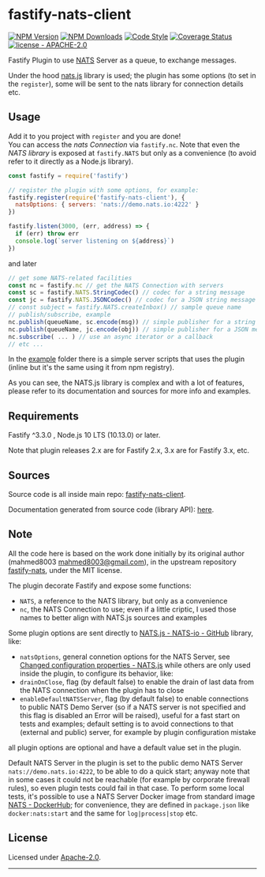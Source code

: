 # fastify-nats-client

  [![NPM Version](https://img.shields.io/npm/v/fastify-nats-client.svg?style=flat)](https://npmjs.org/package/fastify-nats-client/)
  [![NPM Downloads](https://img.shields.io/npm/dm/fastify-nats-client.svg?style=flat)](https://npmjs.org/package/fastify-nats-client/)
  [![Code Style](https://img.shields.io/badge/code%20style-standard-brightgreen.svg?style=flat)](http://standardjs.com/)
  [![Coverage Status](https://coveralls.io/repos/github/smartiniOnGitHub/fastify-nats-client/badge.svg?branch=master)](https://coveralls.io/github/smartiniOnGitHub/fastify-nats-client/?branch=master)
  [![license - APACHE-2.0](https://img.shields.io/npm/l/fastify-nats-client.svg)](http://opensource.org/licenses/APACHE-2.0)

Fastify Plugin to use [NATS](http://nats.io) Server as a queue, to exchange messages.

Under the hood [nats.js](https://github.com/nats-io/nats.js) library is used; 
the plugin has some options (to set in the `register`), 
some will be sent to the nats library for connection details etc.


## Usage
Add it to you project with `register` and you are done!  
You can access the *nats Connection* via `fastify.nc`.
Note that even the *NATS library* is exposed at `fastify.NATS` but only 
as a convenience (to avoid refer to it directly as a Node.js library).
```js
const fastify = require('fastify')

// register the plugin with some options, for example:
fastify.register(require('fastify-nats-client'), {
  natsOptions: { servers: 'nats://demo.nats.io:4222' }
})

fastify.listen(3000, (err, address) => {
  if (err) throw err
  console.log(`server listening on ${address}`)
})
```

and later
```js
// get some NATS-related facilities
const nc = fastify.nc // get the NATS Connection with servers
const sc = fastify.NATS.StringCodec() // codec for a string message
const jc = fastify.NATS.JSONCodec() // codec for a JSON string message
// const subject = fastify.NATS.createInbox() // sample queue name
// publish/subscribe, example
nc.publish(queueName, sc.encode(msg)) // simple publisher for a string message
nc.publish(queueName, jc.encode(obj)) // simple publisher for a JSON message
nc.subscribe( ... ) // use an async iterator or a callback
// etc ...
```

In the [example](./example/) folder there is a simple server scripts that
uses the plugin (inline but it's the same using it from npm registry).

As you can see, the NATS.js library is complex and with a lot of features, 
please refer to its documentation and sources for more info and examples.


## Requirements

Fastify ^3.3.0 , Node.js 10 LTS (10.13.0) or later.

Note that plugin releases 2.x are for Fastify 2.x, 3.x are for Fastify 3.x, etc.


## Sources

Source code is all inside main repo:
[fastify-nats-client](https://github.com/smartiniOnGitHub/fastify-nats-client).

Documentation generated from source code (library API):
[here](https://smartiniongithub.github.io/fastify-nats-client/).


## Note

All the code here is based on the work done initially by its original author 
(mahmed8003 <mahmed8003@gmail.com>), in the upstream repository 
[fastify-nats](https://github.com/mahmed8003/fastify-nats), under the MIT license.

The plugin decorate Fastify and expose some functions:
- `NATS`, a reference to the NATS library, but only as a convenience
- `nc`, the NATS Connection to use; 
  even if a little criptic, I used those names to better align with NATS.js sources and examples

Some plugin options are sent directly to 
[NATS.js - NATS-io - GitHub](https://github.com/nats-io/node-nats) library, like:
- `natsOptions`, general connetion options for the NATS Server, 
  see [Changed configuration properties - NATS.js](https://github.com/nats-io/nats.js/blob/main/migration.md#changed-configuration-properties)
while others are only used inside the plugin, to configure its behavior, like:
- `drainOnClose`, flag (by default false) to enable the drain of 
  last data from the NATS connection when the plugin has to close 
- `enableDefaultNATSServer`, flag (by default false) to enable connections 
  to public NATS Demo Server (so if a NATS server is not specified 
  and this flag is disabled an Error will be raised), 
  useful for a fast start on tests and examples;
  default setting is to avoid connections to that (external and public) server, 
  for example by plugin configuration mistake

all plugin options are optional and have a default value set in the plugin.

Default NATS Server in the plugin is set to the public demo NATS Server 
`nats://demo.nats.io:4222`, to be able to do a quick start; 
anyway note that in some cases it could not be reachable 
(for example by corporate firewall rules), so even plugin tests could fail 
in that case.
To perform some local tests, it's possible to use a NATS Server Docker image from 
standard image [NATS - DockerHub](https://hub.docker.com/_/nats/); 
for convenience, they are defined in `package.json` like `docker:nats:start` 
and the same for `log|process|stop` etc.


## License

Licensed under [Apache-2.0](./LICENSE).

----
